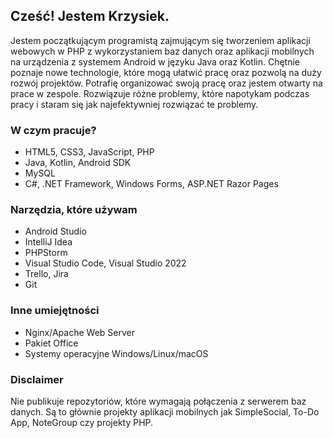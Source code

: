 ## Cześć! Jestem Krzysiek. 

Jestem początkującym programistą zajmującym się tworzeniem aplikacji webowych w PHP z wykorzystaniem baz danych oraz aplikacji mobilnych na urządzenia z systemem Android w języku Java oraz Kotlin. Chętnie poznaje nowe technologie, które mogą ułatwić pracę oraz pozwolą na duży rozwój projektów. Potrafię organizować swoją pracę oraz jestem otwarty na prace w zespole. Rozwiązuje różne problemy, które napotykam podczas pracy i staram się jak najefektywniej rozwiązać te problemy.

### W czym pracuje?
- HTML5, CSS3, JavaScript, PHP
- Java, Kotlin, Android SDK
- MySQL
- C#, .NET Framework, Windows Forms, ASP.NET Razor Pages

### Narzędzia, które używam
- Android Studio
- IntelliJ Idea
- PHPStorm
- Visual Studio Code, Visual Studio 2022
- Trello, Jira
- Git

### Inne umiejętności
- Nginx/Apache Web Server
- Pakiet Office
- Systemy operacyjne Windows/Linux/macOS

### Disclaimer

Nie publikuje repozytoriów, które wymagają połączenia z serwerem baz danych. Są to głównie projekty aplikacji mobilnych jak SimpleSocial, To-Do App, NoteGroup czy projekty PHP.
